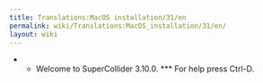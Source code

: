 ```yaml
---
title: Translations:MacOS installation/31/en
permalink: wiki/Translations:MacOS_installation/31/en/
layout: wiki
---
```


-   -   Welcome to SuperCollider 3.10.0. \*\*\* For help press Ctrl-D.

</source>
